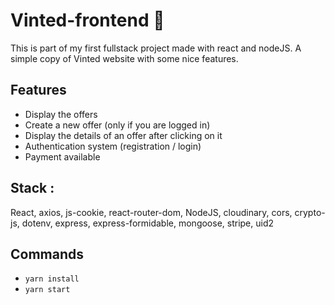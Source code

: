 # Vinted-frontend 👗 

This is part of my first fullstack project made with react and nodeJS. A simple copy of Vinted website with some nice features. 

## Features

- Display the offers
- Create a new offer (only if you are logged in)
- Display the details of an offer after clicking on it 
- Authentication system (registration / login)
- Payment available

## Stack : 

React, axios, js-cookie, react-router-dom, NodeJS, cloudinary, cors, crypto-js, dotenv, express, express-formidable, mongoose, stripe, uid2


## Commands

- `yarn install`
- `yarn start`
